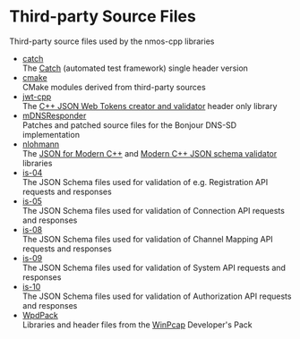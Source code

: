 # Third-party Source Files

Third-party source files used by the nmos-cpp libraries

- [catch](catch)  
  The [Catch](https://github.com/philsquared/Catch) (automated test framework) single header version
- [cmake](cmake)  
  CMake modules derived from third-party sources
- [jwt-cpp](jwt-cpp)  
  The [C++ JSON Web Tokens creator and validator](https://github.com/Thalhammer/jwt-cpp) header only library
- [mDNSResponder](mDNSResponder)  
  Patches and patched source files for the Bonjour DNS-SD implementation
- [nlohmann](nlohmann)  
  The [JSON for Modern C++](https://github.com/nlohmann/json) and [Modern C++ JSON schema validator](https://github.com/pboettch/json-schema-validator) libraries
- [is-04](is-04)  
  The JSON Schema files used for validation of e.g. Registration API requests and responses
- [is-05](is-05)  
  The JSON Schema files used for validation of Connection API requests and responses
- [is-08](is-08)  
  The JSON Schema files used for validation of Channel Mapping API requests and responses
- [is-09](is-09)  
  The JSON Schema files used for validation of System API requests and responses
- [is-10](is-10)  
  The JSON Schema files used for validation of Authorization API requests and responses
- [WpdPack](WpdPack)  
  Libraries and header files from the [WinPcap](https://www.winpcap.org/) Developer's Pack
